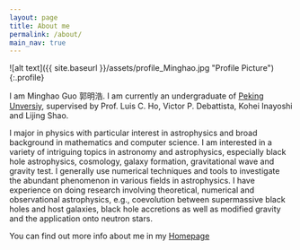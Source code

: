 ```yaml
---
layout: page
title: About me
permalink: /about/
main_nav: true
---
```


![alt text]({{ site.baseurl }}/assets/profile_Minghao.jpg "Profile Picture"){:.profile}

I am Minghao Guo 郭明浩. I am currently an undergraduate of [Peking Unversiy](https://www.pku.edu.cn/), supervised by Prof. Luis C. Ho, Victor P. Debattista, Kohei Inayoshi and Lijing Shao.

I major in physics with particular interest in astrophysics and broad background in mathematics and computer science. I am interested in a variety of intriguing topics in astronomy and astrophysics, especially black hole astrophysics, cosmology, galaxy formation, gravitational wave and gravity test. I generally use numerical techniques and tools to investigate the abundant phenomenon in various fields in astrophysics. I have experience on doing research involving theoretical, numerical and observational astrophysics, e.g., coevolution between supermassive black holes and host galaxies, black hole accretions as well as modified gravity and the application onto neutron stars.



You can find out more info about me in my [Homepage](https://mh-guo.github.io/)

<!---Centrarium is a custom theme for Jekyll, made by [Ben Centra][bencentra] for his own blog. He'd be humbled if you liked it enough to use it as well! Installation and configuration instructions can be found in the [GitHub repository](https://github.com/bencentra/centrarium).

This page is a good place to write about yourself, your project, your product, or whatever it is your site is for. You can replace the image above, or you can get rid of it entirely. 

You can find out more info about customizing your Jekyll theme, as well as basic Jekyll usage documentation at [jekyllrb.com](http://jekyllrb.com/). And you can find the source code for Jekyll at [github.com/jekyll/jekyll](https://github.com/jekyll/jekyll)
-->

<!---[centrarium]: https://github.com/bencentra/centrarium
[bencentra]: http://bencentra.com
[jekyll]: https://github.com/jekyll/jekyll
-->